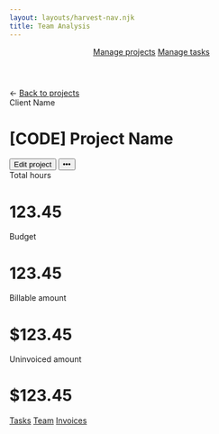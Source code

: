 ```yaml
---
layout: layouts/harvest-nav.njk
title: Team Analysis
---
```


<header id="top-nav">
  <nav>
    <a href="/harvest-nav/projects" class="is-active">Manage projects</a>
    <a href="/harvest-nav/tasks">Manage tasks</a>
  </nav>
</header>

<main>
  <div class="flex mb-16">
    &larr; <a href="/harvest-nav/projects" class="is-active ml-4">Back to projects</a>
  </div>

  <div class="flex justify-space-between">
    <div>
      Client Name
      <h1>[CODE] Project Name</h1>
    </div>
    <div class="flex">
      <button class="button">Edit project</button>
      <button class="button">•••</button>
    </div>
  </div>

  <div class="summary mt-24">
    <div class="summary-box">
      Total hours<br>
      <h1>123.45</h1>
    </div>
    <div class="summary-box">
      Budget<br>
      <h1>123.45</h1>
    </div>
    <div class="summary-box">
      Billable amount<br>
      <h1>$123.45</h1>
    </div>
    <div class="summary-box">
      Uninvoiced amount<br>
      <h1>$123.45</h1>
    </div>
  </div>

  <div class="tabs mt-24 mb-16">
    <nav>
      <a href="#" class="is-active">Tasks</a>
      <a href="#">Team</a>
      <a href="#">Invoices</a>
    </nav>
  </div>
</main>
